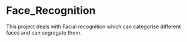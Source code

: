 # Face_Recognition
This project deals with Facial recognition which can categorise different faces and can segregate them. 
